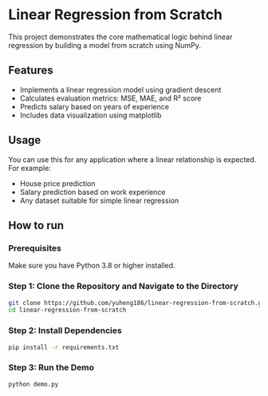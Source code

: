 # Linear Regression from Scratch

This project demonstrates the core mathematical logic behind linear regression by building a model from scratch using NumPy.

## Features
- Implements a linear regression model using gradient descent
- Calculates evaluation metrics: MSE, MAE, and R² score
- Predicts salary based on years of experience
- Includes data visualization using matplotlib

## Usage
You can use this for any application where a linear relationship is expected. For example:
- House price prediction
- Salary prediction based on work experience
- Any dataset suitable for simple linear regression

## How to run

### Prerequisites
Make sure you have Python 3.8 or higher installed.

### Step 1: Clone the Repository and Navigate to the Directory
```bash
git clone https://github.com/yuheng186/linear-regression-from-scratch.git
cd linear-regression-from-scratch
```

### Step 2: Install Dependencies
```bash
pip install -r requirements.txt
```

### Step 3: Run the Demo
```bash
python demo.py
```